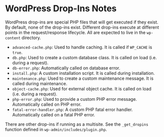 # WordPress Drop-Ins Notes

WordPress drop-ins are special PHP files that will get executed if they exist. By default, none of the drop-ins exist. Different drop-ins execute at different points in the request/response lifecycle. All are expected to live in the `wp-content` directory.

- `advanced-cache.php`: Used to handle caching. It is called if `WP_CACHE` is `true`.
- `db.php`: Used to create a custom database class. It is called on load (i.e. during a request).
- `db-error.php`: Automatically called on database error.
- `install.php`: A custom installation script. It is called during installation.
- `maintenance.php`: Used to create a custom maintenance message. It is called during maintenance.
- `object-cache.php`: Used for external object cache. It is called on load (i.e. during a request).
- `php-error.php`: Used to provide a custom PHP error message. Automatically called on PHP error.
- `fatal-error-handler.php`: A custom PHP fatal error handler. Automatically called on a fatal PHP error.

There are other drop-ins if running as a multisite. See the `_get_dropins` function defined in `wp-admin/includes/plugin.php`.

